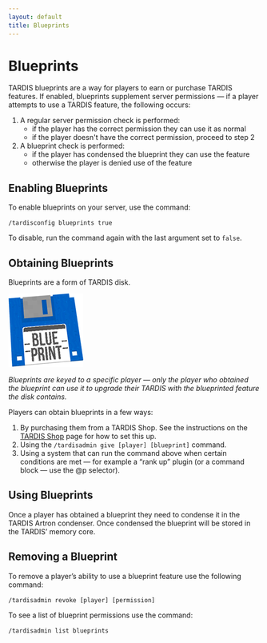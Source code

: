 ```yaml
---
layout: default
title: Blueprints
---
```


# Blueprints

TARDIS blueprints are a way for players to earn or purchase TARDIS features.
If enabled, blueprints supplement server permissions &mdash; if a player attempts
to use a TARDIS feature, the following occurs:

1. A regular server permission check is performed:
    * if the player has the correct permission they can use it as normal
    * if the player doesn't have the correct permission, proceed to step 2
2. A blueprint check is performed:
    * if the player has condensed the blueprint they can use the feature
    * otherwise the player is denied use of the feature

## Enabling Blueprints

To enable blueprints on your server, use the command:

    /tardisconfig blueprints true

To disable, run the command again with the last argument set to `false`.

## Obtaining Blueprints

Blueprints are a form of TARDIS disk.

![Blueprint disk](/images/docs/blueprint_disk.png)

_Blueprints are keyed to a specific player &mdash; only the player who obtained
the blueprint can use it to upgrade their TARDIS with the blueprinted feature
the disk contains._

Players can obtain blueprints in a few ways:

1. By purchasing them from a TARDIS Shop. See the instructions on the
   [TARDIS Shop](tardis-shop) page for how to set this up.
2. Using the `/tardisadmin give [player] [blueprint]` command.
3. Using a system that can run the command above when certain conditions are met
   &mdash; for example a &ldquo;rank up&rdquo; plugin (or a command block &mdash; use the @p selector).

## Using Blueprints

Once a player has obtained a blueprint they need to condense it in the TARDIS
Artron condenser. Once condensed the blueprint will be stored in the TARDIS&rsquo;
memory core.

## Removing a Blueprint

To remove a player&rsquo;s ability to use a blueprint feature use the following command:

    /tardisadmin revoke [player] [permission]

To see a list of blueprint permissions use the command:

    /tardisadmin list blueprints
